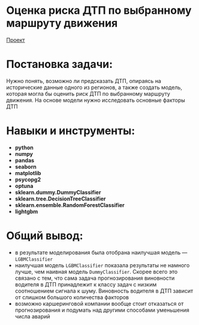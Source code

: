 # Оценка риска ДТП по выбранному маршруту движения
[Проект](Яндекс.Практикум%20Проект%20№14%20Оценка%20риска%20ДТП%20по%20выбранному%20маршруту%20движения%20(Сборный%20Проект%20№3).ipynb)  
# Постановка задачи:    
Нужно понять, возможно ли предсказать ДТП, опираясь на исторические данные одного из регионов, а также создать модель, которая могла бы оценить риск ДТП по выбранному маршруту движения. На основе модели нужно исследовать основные факторы ДТП 
# Навыки и инструменты:  
* **python**
* **numpy**
* **pandas**
* **seaborn**
* **matplotlib**
* **psycopg2**
* **optuna**
* **sklearn.dummy.DummyClassifier**
* **sklearn.tree.DecisionTreeClassifier**
* **sklearn.ensemble.RandomForestClassifier**
* **lightgbm**
# Общий вывод:
* в результате моделирования была отобрана наилучшая модель — `LGBMClassifier`
* наилучшая модель `LGBMClassifier` показала результаты не намного лучше, чем наивная модель `DummyClassifier`. Скорее всего это связано с тем, что сама задача прогнозирования виновности водителя в ДТП принадлежит к классу задач с низким соотношением сигнала к шуму. Виновность водителя в ДТП зависит от слишком большого количества факторов
* возможно каршеринговой компании вообще стоит отказаться от прогнозирования и подумать над другими способами уменьшения числа аварий
